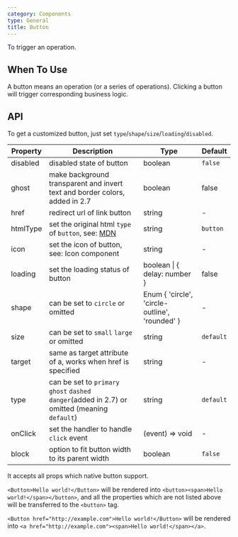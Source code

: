 ```yaml
---
category: Components
type: General
title: Button
---
```


To trigger an operation.

## When To Use

A button means an operation (or a series of operations). Clicking a button will trigger corresponding business logic.

## API

To get a customized button, just set `type`/`shape`/`size`/`loading`/`disabled`.

| Property | Description | Type | Default |
| -------- | ----------- | ---- | ------- |
| disabled | disabled state of button | boolean | `false` |
| ghost | make background transparent and invert text and border colors, added in 2.7 | boolean | false |
| href | redirect url of link button | string | - |
| htmlType | set the original html `type` of `button`, see: [MDN](https://developer.mozilla.org/en-US/docs/Web/HTML/Element/button#attr-type) | string | `button` |
| icon | set the icon of button, see: Icon component | string | - |
| loading | set the loading status of button | boolean \| { delay: number } | false |
| shape | can be set to `circle` or omitted | Enum { 'circle', 'circle-outline', 'rounded' } | - |
| size | can be set to `small` `large` or omitted | string | `default` |
| target | same as target attribute of a, works when href is specified | string | - |
| type | can be set to `primary` `ghost` `dashed` `danger`(added in 2.7) or omitted (meaning `default`) | string | `default` |
| onClick | set the handler to handle `click` event | (event) => void | - |
| block | option to fit button width to its parent width | boolean | `false` |

It accepts all props which native button support.

`<Button>Hello world!</Button>` will be rendered into `<button><span>Hello world!</span></button>`, and all the properties which are not listed above will be transferred to the `<button>` tag.

`<Button href="http://example.com">Hello world!</Button>` will be rendered into `<a href="http://example.com"><span>Hello world!</span></a>`.

<style>
[id^=components-button-demo-] .ant-btn {
  margin-right: 8px;
  margin-bottom: 12px;
}
[id^=components-button-demo-] .ant-btn-group > .ant-btn,
[id^=components-button-demo-] .ant-btn-group > span > .ant-btn {
  margin-right: 0;
}
</style>
